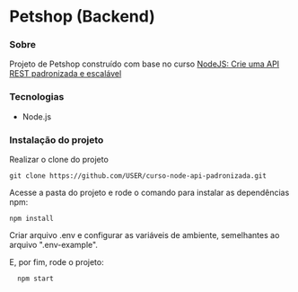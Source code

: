 # Petshop (Backend)

### Sobre

Projeto de Petshop construído com base no curso [NodeJS: Crie uma API REST padronizada e escalável](https://cursos.alura.com.br/course/nodejs-api-rest-padronizada-escalavel)

### Tecnologias

- Node.js

### Instalação do projeto

Realizar o clone do projeto

    git clone https://github.com/USER/curso-node-api-padronizada.git

Acesse a pasta do projeto e rode o comando para instalar as dependências npm:

    npm install

Criar arquivo .env e configurar as variáveis de ambiente, semelhantes ao arquivo ".env-example".

E, por fim, rode o projeto:

```
  npm start
```
